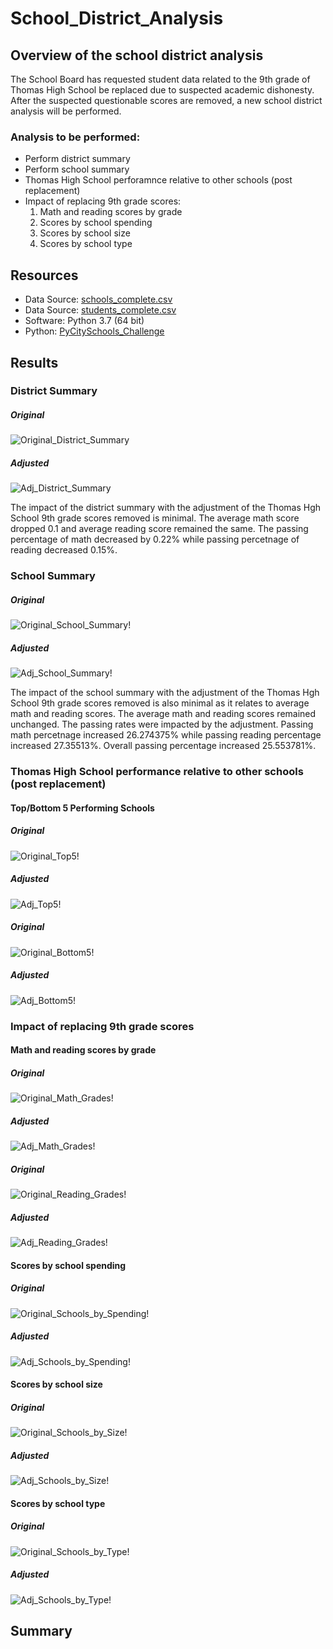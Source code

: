# School_District_Analysis

## Overview of the school district analysis
The School Board has requested student data related to the 9th grade of Thomas High School be replaced due to suspected academic dishonesty.  After the suspected questionable scores are removed, a new school district analysis will be performed.

### Analysis to be performed:
- Perform district summary
- Perform school summary
- Thomas High School perforamnce relative to other schools (post replacement)
- Impact of replacing 9th grade scores:
  1. Math and reading scores by grade
  2. Scores by school spending
  3. Scores by school size
  4. Scores by school type

## Resources
- Data Source: [schools_complete.csv](https://github.com/nkinsler/School_District_Analysis/blob/main/Resources/schools_complete.csv)
- Data Source: [students_complete.csv](https://github.com/nkinsler/School_District_Analysis/blob/main/Resources/schools_complete.csv)
- Software: Python 3.7 (64 bit)
- Python: [PyCitySchools_Challenge](https://github.com/nkinsler/School_District_Analysis/blob/main/PyCitySchools_Challenge.ipynb)

## Results

### District Summary

##### Original
![Original_District_Summary](https://github.com/nkinsler/School_District_Analysis/blob/main/Analysis/Original_District_Summary.png)

##### Adjusted
![Adj_District_Summary](https://github.com/nkinsler/School_District_Analysis/blob/main/Analysis/Adj_District_Summary.png)

The impact of the district summary with the adjustment of the Thomas Hgh School 9th grade scores removed is minimal.  The average math score dropped 0.1 and average reading score remained the same.  The passing percentage of math decreased by 0.22% while passing percetnage of reading decreased 0.15%.

### School Summary

##### Original
![Original_School_Summary](https://github.com/nkinsler/School_District_Analysis/blob/main/Analysis/Original_School_Summary.png)!
##### Adjusted
![Adj_School_Summary](https://github.com/nkinsler/School_District_Analysis/blob/main/Analysis/Adj_School_Summary.png)!

The impact of the school summary with the adjustment of the Thomas Hgh School 9th grade scores removed is also minimal as it relates to average math and reading scores.  The average math and reading scores remained unchanged.  The passing rates were impacted by the adjustment.  Passing math percetnage increased 26.274375% while passing reading percentage increased 27.35513%.  Overall passing percentage increased 25.553781%.

### Thomas High School performance relative to other schools (post replacement)

#### Top/Bottom 5 Performing Schools

##### Original
![Original_Top5](https://github.com/nkinsler/School_District_Analysis/blob/main/Analysis/Original_Top5.png)!
##### Adjusted
![Adj_Top5](https://github.com/nkinsler/School_District_Analysis/blob/main/Analysis/Adj_Top5.png)!

##### Original
![Original_Bottom5](https://github.com/nkinsler/School_District_Analysis/blob/main/Analysis/Original_Bottom5.png)!
##### Adjusted
![Adj_Bottom5](https://github.com/nkinsler/School_District_Analysis/blob/main/Analysis/Adj_Bottom5.png)!

### Impact of replacing 9th grade scores

#### Math and reading scores by grade

##### Original
![Original_Math_Grades](https://github.com/nkinsler/School_District_Analysis/blob/main/Analysis/Original_Math_Grades.png)!
##### Adjusted
![Adj_Math_Grades](https://github.com/nkinsler/School_District_Analysis/blob/main/Analysis/Adj_Math_Grades.png)!

##### Original
![Original_Reading_Grades](https://github.com/nkinsler/School_District_Analysis/blob/main/Analysis/Original_Reading_Scores.png)!
##### Adjusted
![Adj_Reading_Grades](https://github.com/nkinsler/School_District_Analysis/blob/main/Analysis/Adj_Reading_Scores.png)!

#### Scores by school spending

##### Original
![Original_Schools_by_Spending](https://github.com/nkinsler/School_District_Analysis/blob/main/Analysis/Original_Scores_by_Spending.png)!
##### Adjusted
![Adj_Schools_by_Spending](https://github.com/nkinsler/School_District_Analysis/blob/main/Analysis/Adj_Scores_by_Spending.png)!

#### Scores by school size

##### Original
![Original_Schools_by_Size](https://github.com/nkinsler/School_District_Analysis/blob/main/Analysis/Original_Scores_by_School_Size.png)!
##### Adjusted
![Adj_Schools_by_Size](https://github.com/nkinsler/School_District_Analysis/blob/main/Analysis/Adj_Scores_by_Size.png)!

#### Scores by school type

##### Original
![Original_Schools_by_Type](https://github.com/nkinsler/School_District_Analysis/blob/main/Analysis/Original_Scores_by_Type.png)!
##### Adjusted
![Adj_Schools_by_Type](https://github.com/nkinsler/School_District_Analysis/blob/main/Analysis/Adj_Scores_by_Type.png)!

## Summary



